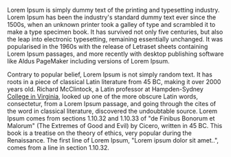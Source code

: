 Lorem Ipsum is simply dummy text of the printing and typesetting industry.
Lorem Ipsum has been the industry's standard dummy text ever since the
1500s, when an unknown printer took a galley of type and scrambled it to
make a type specimen book. It has survived not only five centuries,
but also the leap into electronic typesetting, remaining essentially
unchanged. It was popularised in the 1960s with the release of Letraset
sheets containing Lorem Ipsum passages, and more recently with desktop
publishing software like Aldus PageMaker including versions of Lorem Ipsum.

Contrary to popular belief, Lorem Ipsum is not simply random text. It has
roots in a piece of classical Latin literature from 45 BC, making it over
2000 years old. Richard McClintock, a Latin professor at Hampden-Sydney
[College in Virginia](https://duckduckgo.com), looked up one of the more obscure Latin words,
consectetur, from a Lorem Ipsum passage, and going through the cites of
the word in classical literature, discovered the undoubtable source. Lorem
Ipsum comes from sections 1.10.32 and 1.10.33 of "de Finibus Bonorum et
Malorum" (The Extremes of Good and Evil) by Cicero, written in 45 BC. This
book is a treatise on the theory of ethics, very popular during the
Renaissance. The first line of Lorem Ipsum, "Lorem ipsum dolor sit amet..",
comes from a line in section 1.10.32.